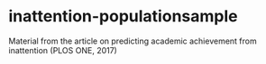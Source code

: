 # inattention-populationsample
Material from the article on predicting academic achievement from inattention (PLOS ONE, 2017)
